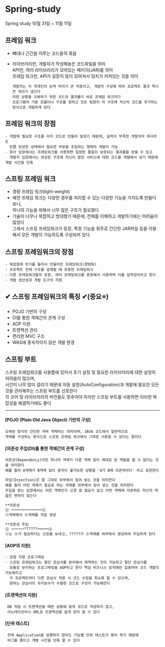 # Spring-study
Spring study 10월 31일 ~ 11월 11일

## 프레임 워크
- 뼈대나 근간을 이루는 코드들의 묶음
- 라이브러리란, 개발자가 작성해놓은 코드파일을 의미
<br>	API란, 여러 라이브러리가 모여있는 패키지(JAR)를 의미
<br>	프레임 워크란, API가 굉장히 많이 모여져서 덩치가 커져있는 것을 의미

      개발자는 각 개개인의 능력 차이가 큰 직종이고, 개발자 구성에 따라 프로젝트 결과 역시 큰 차이가 생긴다
      이런 상황을 극복하기 위한 코드의 결과물이 바로 프레임 워크이다
      프로그램의 기본 흐름이나 구조를 정하고 모든 팀원이 이 구조에 자신의 코드를 추가하는 방식으로 개발하게 된다
  
## 프레임 워크의 장점
	- 개발에 필요한 구조를 이미 코드로 만들어 놓았기 때문에, 실력이 부족한 개발자라 하더라도 
      반쯤 완성한 상태에서 필요한 부분을 조립하는 형태의 개발이 가능
	- 회사 입장에서는 프레임워크를 사용하면 일정한 품질이 보장되는 결과물을 얻을 수 있고
	  개발자 입장에서는 완성된 구조에 자신이 맡은 서비스에 대한 코드를 개발해서 넣기 때문에 개발 시간을 단축


## 스프링 프레임 워크
- 경량 프레임 워크(light-weight)
-	예전 프레임 워크는 다양한 경우를 처리할 수 있는 다양한 기능을 가지도록 만들다보니,
  <br> 하나의 기능을 위해서 너무 많은 구조가 필요했다
-	기술이 너무나 복잡하고 방대했기 때문에, 전체를 이해하고 개발하기에는 어려움이 많았다
	<br> 그래서 스프링 프레임워크가 등장, 특정 기능을 위주로 간단한 JAR파일 등을 이용해서	모든 개발이 가능하도록 구성되어 있다
  
## 스프링 프레임워크의 장점
	- 복잡함에 반기를 들어서 만들어진 프레임워크(경량화)
	- 프로젝트 전체 구조를 설계할 때 유용한 프레임워크
	- 다른 프레임워크들의 포용, 여러 프레임워크를 혼용해서 사용하며 이를 접착성이라고 한다
	- 개발 생산성과 개발 도구의 지원
  
## ✔ 스프링 프레임워크의 특징 ✔(중요⭐)
- POJO 기반의 구성
- DI를 통한 객체간의 관계 구성
- AOP 지원
- 트랜잭션 관리
- 편리한 MVC 구조
- WAS에 종속적이지 않은 개발 환경

## 스프링 부트
 스프링 프레임워크를 사용함에 있어서 초기 설정 및 필요한 라이브러리에 대한 설정의 어려움이 많으며,
 <br> 시간이 너무 많이 걸리기 때문에 자동 설정(AutoConfiguration)과 개발에 필요한 모든 것을 관리해주는 스프링 부트를 선호한다
 <br> 각 코어 및 라이브러리의 버전들도 맞추어야 하지만 스프링 부트를 사용하면 이러한 복잡성을 해결하기에도 좋다
 
-------------------------------------------------------------------------------------------------------------
#### [POJO (Plain Old Java Object) 기반의 구성]
    오래된 방식의 간단한 자바 객체라는 의미이며, JAVA 코드에서 일반적으로
    객체를 구성하는 방식으로 스프링 프레임 워크에서 그대로 사용할 수 있다는 말이다
    
#### [의존성 주입(DI)를 통한 객체간의 관계 구성]
    의존성(Dependency)이란 하나의 객체가 다른 객체 없이 제대로 된 역할을 할 수 없다는 것을 의미한다
    예를 들어 A객체가 B객체 없이 동작이 불가능한 상황을 'A가 B에 의존적이다' 라고 표현한다

    주입(Injection)은 말 그대로 외부에서 밀어 넣는 것을 의미한다
    예를 들어 어떤 객체가 필요로 하는 객체를 외부에서 밀어 넣는 것을 의미한다
    주입을 받는 입장에서는 어떤 객체인지 신경 쓸 필요가 없고 어떤 객체에 의존하든 자신의 역할은 변하지 않는다
    
    **의존성
	ⓐ →→→→→→→→→→→→→→ⓑ
	ⓐ객체에서 ⓑ객체를 직접 생성

	**의존성 주입
	ⓐ →→→→→→??????↔↔↔↔↔ⓑ
	ⓐ는 ⓑ가 필요하다는 신호를 보내고, ?????가 ⓑ객체를 외부에서 생성하여 주입하게 된다
  
#### [AOP의 지원]
	- 관점 지향 프로그래밍
	- 스프링 프레임워크는 횡단 관심사를 분리해서 제작하는 것이 가능하고 횡단 관심사를
	  모듈로 분리하는 프로그래밍을 AOP라고 한다 핵심 비즈니스 로직에만 집중하여 코드 개발이 가능해지고
	  각 프로젝트마다 다른 관심사 적용 시 코드 수정을 최소화 할 수 있으며,
	  원하는 관심사의 유지보수가 수월한 코드로 구성이 가능해진다

#### [트랜잭션의 지원]
     DB 작업 시 트랜잭션을 매번 상황에 맞게 코드로 작성하지 않고,
     어노테이션이나 XML로 트랜잭션을 쉽게 관리 할 수 있다

#### [단위 테스트]
     전체 Application을 실행하지 않아도 기능별 단위 테스트가 용이 하기 때문에
     버그를 줄이고 개발 시간을 단축 할 수 있다
